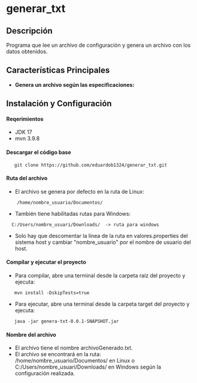 # generar_txt

## Descripción
Programa que lee un archivo de configuración y genera un archivo con los datos obtenidos.

## Características Principales
- **Genera un archivo según las especificaciones:**  


## Instalación y Configuración
#### Reqerimientos
- JDK 17
- mvn 3.9.8


#### Descargar el código base

``` shell
   git clone https://github.com/eduardob1324/generar_txt.git
```

#### Ruta del archivo
- El archivo se genera por defecto en la ruta de Linux:
``` shell
    /home/nombre_usuario/Documentos/
```
- También tiene habilitadas rutas para Windows:
```shell
  C:/Users/nombre_usuari/Downloads/  -> ruta para windows
```
- Solo hay que descomentar la línea de la ruta en valores.properties del sistema host y cambiar "nombre_usuario" por el nombre de usuario del host.

#### Compilar y ejecutar el proyecto
- Para compilar, abre una terminal desde la carpeta raíz del proyecto y ejecuta:
  
``` shell
   mvn install -DskipTests=true 
```
- Para ejecutar, abre una terminal desde la carpeta target del proyecto y ejecuta:
``` shell
   java -jar genera-txt-0.0.1-SNAPSHOT.jar
```

#### Nombre del archivo
- El archivo tiene el nombre archivoGenerado.txt.
- El archivo se encontrará en la ruta: /home/nombre_usuario/Documentos/ en Linux o C:/Users/nombre_usuari/Downloads/ en Windows según la configuración realizada.



